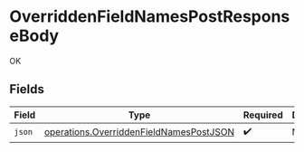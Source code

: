 # OverriddenFieldNamesPostResponseBody

OK


## Fields

| Field                                                                                              | Type                                                                                               | Required                                                                                           | Description                                                                                        |
| -------------------------------------------------------------------------------------------------- | -------------------------------------------------------------------------------------------------- | -------------------------------------------------------------------------------------------------- | -------------------------------------------------------------------------------------------------- |
| `json`                                                                                             | [operations.OverriddenFieldNamesPostJSON](../../models/operations/overriddenfieldnamespostjson.md) | :heavy_check_mark:                                                                                 | N/A                                                                                                |